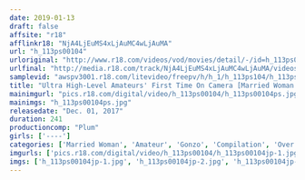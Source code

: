 ```yaml
---
date: 2019-01-13
draft: false
affsite: "r18"
afflinkr18: "NjA4LjEuMS4xLjAuMC4wLjAuMA"
url: "h_113ps00104"
urloriginal: "http://www.r18.com/videos/vod/movies/detail/-/id=h_113ps00104"
urlfinal: "http://media.r18.com/track/NjA4LjEuMS4xLjAuMC4wLjAuMA/videos/vod/movies/detail/-/id=h_113ps00104"
samplevid: "awspv3001.r18.com/litevideo/freepv/h/h_1/h_113ps104/h_113ps104_dmb_w.mp4"
title: "Ultra High-Level Amateurs' First Time On Camera [Married Woman Edition] 'Dear, Please Forgive Me'"
mainimgurl: "pics.r18.com/digital/video/h_113ps00104/h_113ps00104ps.jpg"
mainimgs: "h_113ps00104ps.jpg"
releasedate: "Dec. 01, 2017"
duration: 241
productioncomp: "Plum"
girls: ['----']
categories: ['Married Woman', 'Amateur', 'Gonzo', 'Compilation', 'Over 4 Hours']
imgurls: ['pics.r18.com/digital/video/h_113ps00104/h_113ps00104jp-1.jpg', 'pics.r18.com/digital/video/h_113ps00104/h_113ps00104jp-2.jpg', 'pics.r18.com/digital/video/h_113ps00104/h_113ps00104jp-3.jpg', 'pics.r18.com/digital/video/h_113ps00104/h_113ps00104jp-4.jpg', 'pics.r18.com/digital/video/h_113ps00104/h_113ps00104jp-5.jpg', 'pics.r18.com/digital/video/h_113ps00104/h_113ps00104jp-6.jpg', 'pics.r18.com/digital/video/h_113ps00104/h_113ps00104jp-7.jpg', 'pics.r18.com/digital/video/h_113ps00104/h_113ps00104jp-8.jpg', 'pics.r18.com/digital/video/h_113ps00104/h_113ps00104jp-9.jpg', 'pics.r18.com/digital/video/h_113ps00104/h_113ps00104jp-10.jpg', 'pics.r18.com/digital/video/h_113ps00104/h_113ps00104jp-11.jpg', 'pics.r18.com/digital/video/h_113ps00104/h_113ps00104jp-12.jpg', 'pics.r18.com/digital/video/h_113ps00104/h_113ps00104jp-13.jpg', 'pics.r18.com/digital/video/h_113ps00104/h_113ps00104jp-14.jpg', 'pics.r18.com/digital/video/h_113ps00104/h_113ps00104jp-15.jpg', 'pics.r18.com/digital/video/h_113ps00104/h_113ps00104jp-16.jpg', 'pics.r18.com/digital/video/h_113ps00104/h_113ps00104jp-17.jpg', 'pics.r18.com/digital/video/h_113ps00104/h_113ps00104jp-18.jpg', 'pics.r18.com/digital/video/h_113ps00104/h_113ps00104jp-19.jpg', 'pics.r18.com/digital/video/h_113ps00104/h_113ps00104jp-20.jpg']
imgs: ['h_113ps00104jp-1.jpg', 'h_113ps00104jp-2.jpg', 'h_113ps00104jp-3.jpg', 'h_113ps00104jp-4.jpg', 'h_113ps00104jp-5.jpg', 'h_113ps00104jp-6.jpg', 'h_113ps00104jp-7.jpg', 'h_113ps00104jp-8.jpg', 'h_113ps00104jp-9.jpg', 'h_113ps00104jp-10.jpg', 'h_113ps00104jp-11.jpg', 'h_113ps00104jp-12.jpg', 'h_113ps00104jp-13.jpg', 'h_113ps00104jp-14.jpg', 'h_113ps00104jp-15.jpg', 'h_113ps00104jp-16.jpg', 'h_113ps00104jp-17.jpg', 'h_113ps00104jp-18.jpg', 'h_113ps00104jp-19.jpg', 'h_113ps00104jp-20.jpg']
---
```

